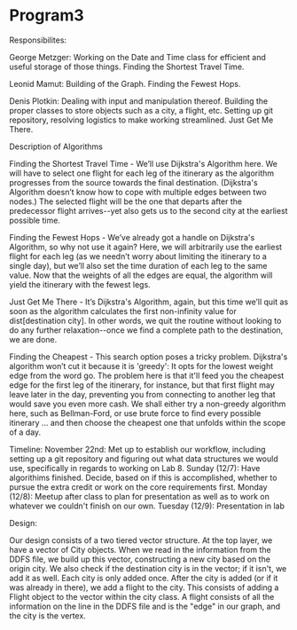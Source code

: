 Program3
========
Responsibilites:

George Metzger:
       Working on the Date and Time class for efficient and useful storage of those things.
       Finding the Shortest Travel Time. 

Leonid Mamut:
       Building of the Graph.
       Finding the Fewest Hops.

Denis Plotkin:
      Dealing with input and manipulation thereof.
      Building the proper classes to store objects such as a city, a flight, etc.
      Setting up git repository, resolving logistics to make working streamlined.
      Just Get Me There.

Description of Algorithms

Finding the Shortest Travel Time - We’ll use Dijkstra's Algorithm here. 
We will have to select one flight for each leg of the itinerary as the 
algorithm progresses from the source towards the final destination. 
(Dijkstra's Algorithm doesn’t know how to cope with multiple edges 
between two nodes.) The selected flight will be the one that departs 
after the predecessor flight arrives--yet also gets us to the second 
city at the earliest possible time.

Finding the Fewest Hops - We’ve already got a handle on Dijkstra's 
Algorithm, so why not use it again? Here, we will arbitrarily use the 
earliest flight for each leg (as we needn’t worry about limiting the 
itinerary to a single day), but we’ll also set the time duration of each 
leg to the same value. Now that the weights of all the edges are equal, 
the algorithm will yield the itinerary with the fewest legs.

Just Get Me There - It’s Dijkstra's Algorithm, again, but this time we’ll 
quit as soon as the algorithm calculates the first non-infinity value for 
dist[destination city]. In other words, we quit the routine without 
looking to do any further relaxation--once we find a complete path to 
the destination, we are done.

Finding the Cheapest - This search option poses a tricky problem. 
Dijkstra's algorithm won’t cut it because it is 'greedy': It opts for the 
lowest weight edge from the word go. The problem here is that it'll feed 
you the cheapest edge for the first leg of the itinerary, for instance, 
but that first flight may leave later in the day, preventing you from 
connecting to another leg that would save you even more cash. We shall 
either try a non-greedy algorithm here, such as Bellman-Ford, or use 
brute force to find every possible itinerary … and then choose the 
cheapest one that unfolds  within the scope of a day.


Timeline:
November 22nd: Met up to establish our workflow, including setting up a git repository and figuring out what data structures we would use, specifically in regards to working on Lab 8.
Sunday (12/7): Have algorithims finished. Decide, based on if this is accomplished, whether to pursue the extra credit or work on the core requirements first.
Monday (12/8): Meetup after class to plan for presentation as well as to work on whatever we couldn't finish on our own.
Tuesday (12/9): Presentation in lab


Design:

Our design consists of a two tiered vector structure. At the top layer, we have a vector of City objects. When we read in the information from the DDFS file, we build up this vector, constructing a new city based on the origin city. We also check if the destination city is in the vector; if it isn't, we add it as well. Each city is only added once. After the city is added (or if it was already in there), we add a flight to the city. This consists of adding a Flight object to the vector within the city class. A flight consists of all the information on the line in the DDFS file and is the "edge" in our graph, and the city is the vertex. 
